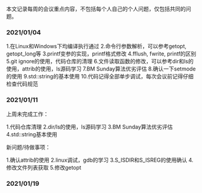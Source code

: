 本文记录每周的会议重点内容，不包括每个人自己的个人问题，仅包括共同的问题。

### 2021/01/04

1.在Linux和Windows下均编译执行通过
2.命令行参数解析，可以参考getopt, getopt_long等
3.printf变参的实现，printf格式修改
4.fflush, fwrite, printf的区别
5.git ignore的使用，代码仓库的清理
6.文件读取函数的修改，可以参考dir和ls的使用，attrib的使用，ls源码学习
7.BM Sunday算法优劣评估
8.确认一下setmode的使用
9.std::string的基本使用
10.代码记得全部单步调试，每次会议前记得仔细检查代码规范

### 2021/01/11

上周未完成工作：

1.代码仓库清理
2.dir/ls的使用，ls源码学习
3.BM Sunday算法优劣评估
4.std::string基本使用

新问题/待做事项：

1.确认attrib的使用
2.linux调试，gdb的学习
3.S_ISDIR和S_ISREG的使用确认
4.修改文件列表获取
5.修改getopt


### 2021/01/19

